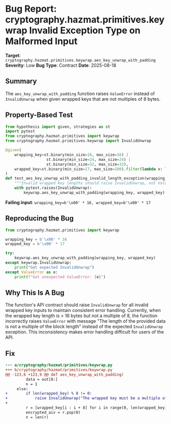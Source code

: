 # Bug Report: cryptography.hazmat.primitives.keywrap Invalid Exception Type on Malformed Input

**Target**: `cryptography.hazmat.primitives.keywrap.aes_key_unwrap_with_padding`
**Severity**: Low
**Bug Type**: Contract
**Date**: 2025-08-18

## Summary

The `aes_key_unwrap_with_padding` function raises `ValueError` instead of `InvalidUnwrap` when given wrapped keys that are not multiples of 8 bytes.

## Property-Based Test

```python
from hypothesis import given, strategies as st
import pytest
from cryptography.hazmat.primitives import keywrap
from cryptography.hazmat.primitives.keywrap import InvalidUnwrap

@given(
    wrapping_key=st.binary(min_size=16, max_size=16) | 
                  st.binary(min_size=24, max_size=24) | 
                  st.binary(min_size=32, max_size=32),
    wrapped_key=st.binary(min_size=17, max_size=100).filter(lambda x: len(x) % 8 != 0)
)
def test_aes_key_unwrap_with_padding_invalid_length_exception(wrapping_key, wrapped_key):
    """Invalid wrapped key lengths should raise InvalidUnwrap, not ValueError"""
    with pytest.raises(InvalidUnwrap):
        keywrap.aes_key_unwrap_with_padding(wrapping_key, wrapped_key)
```

**Failing input**: `wrapping_key=b'\x00' * 16, wrapped_key=b'\x00' * 17`

## Reproducing the Bug

```python
from cryptography.hazmat.primitives import keywrap

wrapping_key = b'\x00' * 16
wrapped_key = b'\x00' * 17

try:
    keywrap.aes_key_unwrap_with_padding(wrapping_key, wrapped_key)
except keywrap.InvalidUnwrap:
    print("Got expected InvalidUnwrap")
except ValueError as e:
    print(f"Got unexpected ValueError: {e}")
```

## Why This Is A Bug

The function's API contract should raise `InvalidUnwrap` for all invalid wrapped key inputs to maintain consistent error handling. Currently, when the wrapped key length is > 16 bytes but not a multiple of 8, the function incorrectly raises `ValueError` with message "The length of the provided data is not a multiple of the block length" instead of the expected `InvalidUnwrap` exception. This inconsistency makes error handling difficult for users of the API.

## Fix

```diff
--- a/cryptography/hazmat/primitives/keywrap.py
+++ b/cryptography/hazmat/primitives/keywrap.py
@@ -123,6 +123,9 @@ def aes_key_unwrap_with_padding(
         data = out[8:]
         n = 1
     else:
+        if len(wrapped_key) % 8 != 0:
+            raise InvalidUnwrap("The wrapped key must be a multiple of 8 bytes")
+        
         r = [wrapped_key[i : i + 8] for i in range(0, len(wrapped_key), 8)]
         encrypted_aiv = r.pop(0)
         n = len(r)
```